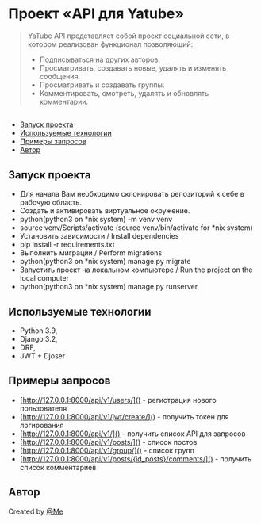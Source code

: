 # Проект «API для Yatube»
> YaTube API представляет собой проект социальной сети, в котором реализован функционал позволяющий:
>- Подписываться на других авторов.
>- Просматривать, создавать новые, удалять и изменять сообщения.
>- Просматривать и создавать группы.
>- Комментировать, смотреть, удалять и обновлять комментарии.


## 
* [Запуск проекта](#Запуск-проекта)
* [Используемые технологии](#Используемые-технологии)
* [Примеры запросов](#Примеры-запросов)
* [Автор](#Автор)


## Запуск проекта
- Для начала Вам необходимо склонировать репозиторий к себе в рабочую область.
- Создать и активировать виртуальное окружение.
- python(python3 on *nix system) -m venv venv
- source venv/Scripts/activate (source venv/bin/activate for *nix system)
- Установить зависимости / Install dependencies
- pip install -r requirements.txt
- Выполнить миграции / Perform migrations
- python(python3 on *nix system) manage.py migrate
- Запустить проект на локальном компьютере / Run the project on the local computer
- python(python3 on *nix system) manage.py runserver


## Используемые технологии
- Python 3.9,
- Django 3.2,
- DRF,
- JWT + Djoser


## Примеры запросов
- [http://127.0.0.1:8000/api/v1/users/]() - регистрация нового пользователя
- [http://127.0.0.1:8000/api/v1/jwt/create/]() - получить токен для логирования
- [http://127.0.0.1:8000/api/v1/]() - получить список API для запросов
- [http://127.0.0.1:8000/api/v1/posts/]() - список постов 
- [http://127.0.0.1:8000/api/v1/group/]() - список групп
- [http://127.0.0.1:8000/api/v1/posts/{id_posts}/comments/]() - получить список комментариев


## Автор
Created by [@Me](https://)
